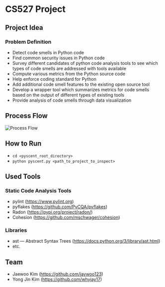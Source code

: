 # CS527 Project
## Project Idea
### Problem Definition
- Detect code smells in Python code
- Find common security issues in Python code
- Survey different candidates of python code analysis tools to see which types of code smells are addressed with tools available
- Compute various metrics from the Python source code
- Help enforce coding standard for Python
- Add additional code smell features to the existing open source tool
- Develop a wrapper tool which summarizes metrics for code smells based on the output of different types of existing tools
- Provide analysis of code smells through data visualization

## Process Flow
![Process Flow](https://i.imgur.com/2HsO83e.png)

## How to Run
- `cd <pyscent_root_directory>`
- `python pyscent.py <path_to_project_to_inspect>`

## Used Tools
### Static Code Analysis Tools
- pylint (https://www.pylint.org)
- pyflakes (https://github.com/PyCQA/pyflakes)
- Radon (https://pypi.org/project/radon/)
- Cohesion (https://github.com/mschwager/cohesion)
### Libraries
- ast — Abstract Syntax Trees (https://docs.python.org/3/library/ast.html)
- etc.

## Team
- Jaewoo Kim (https://github.com/jaywoo123)
- Yong Jin Kim (https://github.com/whyjay17)
